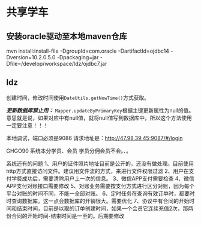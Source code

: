 # 共享学车
## 安装oracle驱动至本地maven仓库
mvn install:install-file -DgroupId=com.oracle -DartifactId=ojdbc14 -Dversion=10.2.0.5.0 -Dpackaging=jar -Dfile=/develop/workspace/ldz/ojdbc7.jar

## ldz
创建时间，修改时间使用`DateUtils.getNowTime()`方式获取。

**_更新数据库禁止用：_**
`Mapper.updateByPrimaryKey`根据主键更新属性为null的值。意思就是说，如果对应中有null值，就将null值写到数据库中，所以这个方法使用一定要注意！！！ 

本地调试，端口必须是9086
请求地址是：http://47.98.39.45:9087/#/login

GHGO90
系统本分学员、会员 学员分佣会员不会。、。

系统还有的问题
1、用户的证件照片地址目前是公开的，还没有做处理。目前使用http方式直接访问文件。建议用文件流的方式，来进行文件权限过滤
2、用户在支付学费成功后，需要清除用户上一次的信息。
3、微信APP支付需要检查
4、微信APP支付对账接口需要修改
5、对账业务需要按支付方式进行区分对账，因为每个平台对账的时间不同，不能一全部对账。
6、定时任务在查询有效订单时，都要时时查询数据库。这一点会数据库的开销很大。需要优化
7、协议中有合同的开始时间和结束时间，目前是以取的订单创建时间，如果一个会员它连续充值2次，那两份合同的开始时间-结束时间是一至的。后期要修改